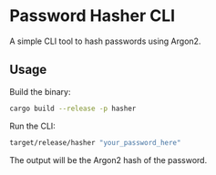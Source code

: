 # Password Hasher CLI

A simple CLI tool to hash passwords using Argon2.

## Usage

Build the binary:

```sh
cargo build --release -p hasher
```

Run the CLI:

```sh
target/release/hasher "your_password_here"
```

The output will be the Argon2 hash of the password.
